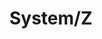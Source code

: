 # System/Z

<!---
Type|Macro|Description
---|---|---
Identification|`__370__`<br/>`__THW_370__`|Identifies [System/370](http://en.wikipedia.org/wiki/System/370)<br/><br/>Defined by XL C/C++
Identification|`__s390__`|Identifies [System/390](http://en.wikipedia.org/wiki/System/390)<br/><br/>Defined by GNU C
Identification|`__s390x__`|Identifies [z/Architecture](http://en.wikipedia.org/wiki/Z/Architecture)<br/><br/>Defined by GNU C
Identification|`__zarch__`|Identifies [z/Architecture](http://en.wikipedia.org/wiki/Z/Architecture)<br/><br/>Defined by clang
Identification|`__SYSC_ZARCH__`|Identifies [z/Architecture](http://en.wikipedia.org/wiki/Z/Architecture)<br/><br/>Defined by Systems/C
--->